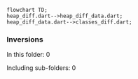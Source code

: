 <!---
Generated by https://github.com/polina-c/layerlens
Dependencies that create loops (inversions) are marked with `!`.
-->

```mermaid
flowchart TD;
heap_diff.dart-->heap_diff_data.dart;
heap_diff_data.dart-->classes_diff.dart;
```

### Inversions
In this folder: 0

Including sub-folders: 0

